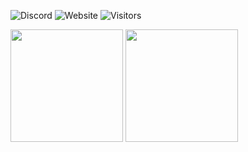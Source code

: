 ![Discord](https://img.shields.io/badge/discord-bbangg%233311-blue?logo=discord) ![Website](https://img.shields.io/badge/view%20more-https://bbangg.dev-blue) ![Visitors](https://visitor-badge.laobi.icu/badge?page_id=bbangg.bbangg)
<p>
  <img height="180em" src="https://github-readme-stats.vercel.app/api?username=bbangg&show_icons=true&hide_border=true&&count_private=true&include_all_commits=true&theme=github_dark" />
  <img height="180em" src="https://github-readme-stats.vercel.app/api/top-langs/?username=bbangg&show_icons=true&hide_border=true&layout=compact&langs_count=8&theme=github_dark"/>
</p>

